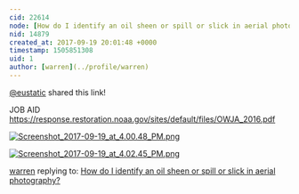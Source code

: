 ```yaml
---
cid: 22614
node: [How do I identify an oil sheen or spill or slick in aerial photography?](../notes/warren/09-12-2017/how-do-i-identify-an-oil-sheen-or-spill-or-slick-in-aerial-photography)
nid: 14879
created_at: 2017-09-19 20:01:48 +0000
timestamp: 1505851308
uid: 1
author: [warren](../profile/warren)
---
```


[@eustatic](/profile/eustatic) shared this link!

JOB AID https://response.restoration.noaa.gov/sites/default/files/OWJA_2016.pdf

[![Screenshot_2017-09-19_at_4.00.48_PM.png](https://publiclab.org/system/images/photos/000/021/711/large/Screenshot_2017-09-19_at_4.00.48_PM.png)](https://publiclab.org/system/images/photos/000/021/711/large/Screenshot_2017-09-19_at_4.00.48_PM.png)


[![Screenshot_2017-09-19_at_4.02.45_PM.png](https://publiclab.org/system/images/photos/000/021/712/large/Screenshot_2017-09-19_at_4.02.45_PM.png)](https://publiclab.org/system/images/photos/000/021/712/large/Screenshot_2017-09-19_at_4.02.45_PM.png)



[warren](../profile/warren) replying to: [How do I identify an oil sheen or spill or slick in aerial photography?](../notes/warren/09-12-2017/how-do-i-identify-an-oil-sheen-or-spill-or-slick-in-aerial-photography)

